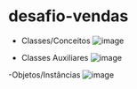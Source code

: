 # desafio-vendas

- Classes/Conceitos 
![image](https://user-images.githubusercontent.com/93017964/184138991-b590f2fe-c694-4bec-8526-549006dd14b1.png)

- Classes Auxiliares
![image](https://user-images.githubusercontent.com/93017964/184139049-7a2f3832-398e-4536-b0fd-549f71eaea2e.png)

-Objetos/Instâncias
![image](https://user-images.githubusercontent.com/93017964/184139096-c250f233-97ed-49f7-a78f-0e9b5eb1671f.png)
